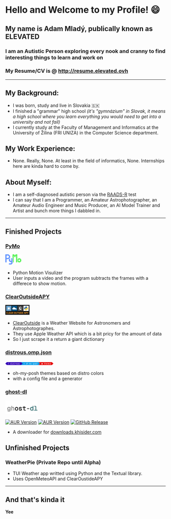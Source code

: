 # Hello and Welcome to my Profile! 😄

## My name is Adam Mladý, publically known as ELEVATED

### I am an Autistic Person exploring every nook and cranny to find interesting things to learn and work on

### My Resume/CV is @ <http://resume.elevated.ovh>

---

## **My Background:**

- I was born, study and live in Slovakia 🇸🇰
- I finished a "grammar" high school *(it's "gymnázium" in Slovak, it means a high school where you learn everything you would need to get into a university and not fail)*
- I currently study at the Faculty of Management and Informatics at the University of Žilina (FRI UNIZA) in the Computer Science department.

## **My Work Experience:**

- None. Really, None. At least in the field of informatics, None. Internships here are kinda hard to come by.

## **About Myself:**

- I am a self-diagnosed autistic person via the [RAADS-R](https://embrace-autism.com/raads-r/) test
- I can say that I am a Programmer, an Amateur Astrophotographer, an Amateur Audio Engineer and Music Producer, an AI Model Trainer and Artist and bunch more things I dabbled in.

---

## Finished Projects

### [PyMo](https://github.com/TheElevatedOne/pymo)

<p align="left"><img src="https://github.com/TheElevatedOne/pymo/blob/main/assets/logo.svg" width="10%"></p>

- Python Motion Visulizer
- User inputs a video and the program subtracts the frames with a differece to show motion.

### [ClearOutsideAPY](https://github.com/TheElevatedOne/ClearOutsideAPY)

<p align="left"><img src="https://github.com/TheElevatedOne/ClearOutsideAPY/blob/main/logo/clear-outside-apy.svg" width="15%"></p>

- [ClearOutside](https://clearoutside.com) is a Weather Website for Astronomers and Astrophotographes.
- They use Apple Weather API which is a bit pricy for the amount of data
- So I just scrape it a return a giant dictionary

### [distrous.omp.json](https://github.com/TheElevatedOne/distrous.omp.json)

<p align="left"><img src="https://github.com/TheElevatedOne/distrous.omp.json/blob/main/logos/logo.png" width="30%"></p>

- oh-my-posh themes based on distro colors
- with a config file and a generator

### [ghost-dl](https://github.com/TheElevatedOne/ghost-dl)

<p aligh="left"><img src="https://github.com/TheElevatedOne/ghost-dl/blob/main/assets/logo.png?raw=true" width="20%"></p>

[![AUR Version](https://img.shields.io/aur/version/ghost-dl-git?style=flat-square&logo=git&logoColor=white&label=AUR%20GHOST-DL-GIT)](https://aur.archlinux.org/packages/ghost-dl-git) [![AUR Version](https://img.shields.io/aur/version/ghost-dl-bin?style=flat-square&logo=archlinux&logoColor=white&label=AUR%20GHOST-DL-BIN)](https://aur.archlinux.org/packages/ghost-dl-bin) [![GitHub Release](https://img.shields.io/github/v/release/TheElevatedOne/ghost-dl?display_name=release&style=flat-square)](https://github.com/TheElevatedOne/ghost-dl/releases/latest)

- A downloader for [downloads.khisider.com](https://downloads.khinsider.com)

## Unfinished Projects

### WeatherPie (Private Repo until Alpha)

- TUI Weather app writted using Python and the Textual library.
- Uses OpenMeteoAPI and ClearOustideAPY

---

## And that's kinda it

**Yee**
